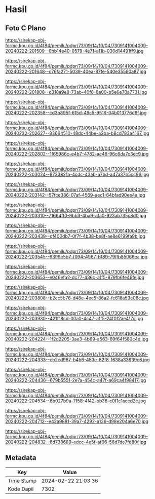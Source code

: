 # Hasil

## Foto C Plano

https://sirekap-obj-formc.kpu.go.id/4f84/pemilu/pdpr/73/09/14/10/04/7309141004009-20240222-201509--0bb14e40-0579-4e71-a11b-030d14491ff9.jpg

https://sirekap-obj-formc.kpu.go.id/4f84/pemilu/pdpr/73/09/14/10/04/7309141004009-20240222-201648--c76fa271-5039-40ea-87fe-540e35560a87.jpg

https://sirekap-obj-formc.kpu.go.id/4f84/pemilu/pdpr/73/09/14/10/04/7309141004009-20240222-201808--d318a9e8-73ab-40f8-8a00-b5e6e70a7731.jpg

https://sirekap-obj-formc.kpu.go.id/4f84/pemilu/pdpr/73/09/14/10/04/7309141004009-20240222-202358--cd3b895f-6f5d-49c5-9516-04b013776d8f.jpg

https://sirekap-obj-formc.kpu.go.id/4f84/pemilu/pdpr/73/09/14/10/04/7309141004009-20240222-202627--83664510-48dc-44be-a2ba-b8cd783a4167.jpg

https://sirekap-obj-formc.kpu.go.id/4f84/pemilu/pdpr/73/09/14/10/04/7309141004009-20240222-202802--1f65986c-e4b7-4782-ac46-96c6da7c3ec9.jpg

https://sirekap-obj-formc.kpu.go.id/4f84/pemilu/pdpr/73/09/14/10/04/7309141004009-20240222-203024--9733821a-4cdc-43ab-a7bd-a47a37b5cc96.jpg

https://sirekap-obj-formc.kpu.go.id/4f84/pemilu/pdpr/73/09/14/10/04/7309141004009-20240222-203142--57fce386-07af-4569-aec1-64bfad90ee4a.jpg

https://sirekap-obj-formc.kpu.go.id/4f84/pemilu/pdpr/73/09/14/10/04/7309141004009-20240222-203310--71664ff0-9bb3-4ba9-a1a0-923ab735c8d0.jpg

https://sirekap-obj-formc.kpu.go.id/4f84/pemilu/pdpr/73/09/14/10/04/7309141004009-20240222-203439--df400db7-0f7f-4b38-be8f-ae8e6199fa9b.jpg

https://sirekap-obj-formc.kpu.go.id/4f84/pemilu/pdpr/73/09/14/10/04/7309141004009-20240222-203545--6399e5b7-f094-4967-b189-79ffb85066ea.jpg

https://sirekap-obj-formc.kpu.go.id/4f84/pemilu/pdpr/73/09/14/10/04/7309141004009-20240222-203653--e046efa2-dc77-436c-a1f5-879fb6fe46fe.jpg

https://sirekap-obj-formc.kpu.go.id/4f84/pemilu/pdpr/73/09/14/10/04/7309141004009-20240222-203808--b2cc5b76-d48e-4ec5-86a2-fc618a53e08c.jpg

https://sirekap-obj-formc.kpu.go.id/4f84/pemilu/pdpr/73/09/14/10/04/7309141004009-20240222-203930--421f18cd-00a0-4c47-a1f5-24f0f2ae417c.jpg

https://sirekap-obj-formc.kpu.go.id/4f84/pemilu/pdpr/73/09/14/10/04/7309141004009-20240222-204224--1f2d2205-3ae3-4b69-a563-69f64f580c4d.jpg

https://sirekap-obj-formc.kpu.go.id/4f84/pemilu/pdpr/73/09/14/10/04/7309141004009-20240222-204333--cb2cd987-b4b6-453c-82f8-f638a33639c6.jpg

https://sirekap-obj-formc.kpu.go.id/4f84/pemilu/pdpr/73/09/14/10/04/7309141004009-20240222-204436--679b5551-2e7a-454c-a47f-a69ca4f98417.jpg

https://sirekap-obj-formc.kpu.go.id/4f84/pemilu/pdpr/73/09/14/10/04/7309141004009-20240222-204534--6b027b9a-7f58-4f42-bb36-c0f1c1aced2e.jpg

https://sirekap-obj-formc.kpu.go.id/4f84/pemilu/pdpr/73/09/14/10/04/7309141004009-20240222-204712--e42a9881-39a7-4292-a136-d98e204a6e70.jpg

https://sirekap-obj-formc.kpu.go.id/4f84/pemilu/pdpr/73/09/14/10/04/7309141004009-20240222-204832--6d738689-edcc-4e5f-af06-56d7de7fd80f.jpg


## Metadata

| Key        | Value               |
| ---------- | ------------------- |
| Time Stamp | 2024-02-22 21:03:36 |
| Kode Dapil | 7302                |



